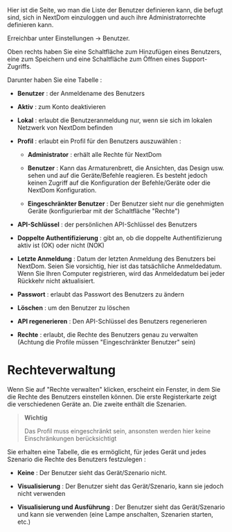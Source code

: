 Hier ist die Seite, wo man die Liste der Benutzer definieren kann, die befugt
sind, sich in NextDom einzuloggen und auch ihre Administratorrechte
definieren kann.

Erreichbar unter Einstellungen → Benutzer.

Oben rechts haben Sie eine Schaltfläche zum Hinzufügen eines Benutzers,
eine zum Speichern und eine Schaltfläche zum Öffnen eines Support-Zugriffs.

Darunter haben Sie eine Tabelle :

-   **Benutzer** : der Anmeldename des Benutzers

-   **Aktiv** : zum Konto deaktivieren

-   **Lokal** : erlaubt die Benutzeranmeldung nur, wenn sie sich
    im lokalen Netzwerk von NextDom befinden

-   **Profil** : erlaubt ein Profil für den Benutzers auszuwählen :

    -   **Administrator** : erhält alle Rechte für NextDom

    -   **Benutzer** : Kann das Armaturenbrett, die Ansichten, das Design usw. 
        sehen und auf die Geräte/Befehle reagieren. Es besteht jedoch
        keinen Zugriff auf die Konfiguration der Befehle/Geräte oder 
        die NextDom Konfiguration.

    -   **Eingeschränkter Benutzer** : Der Benutzer sieht nur die 
        genehmigten Geräte (konfigurierbar mit der Schaltfläche 
        "Rechte")

-   **API-Schlüssel** : der persönlichen API-Schlüssel des Benutzers

-   **Doppelte Authentifizierung** : gibt an, ob die doppelte Authentifizierung 
    aktiv ist (OK) oder nicht (NOK)

-   **Letzte Anmeldung** : Datum der letzten Anmeldung des Benutzers
    bei NextDom. Seien Sie vorsichtig, hier ist das tatsächliche 
    Anmeldedatum. Wenn Sie Ihren Computer registrieren, wird
    das Anmeldedatum bei jeder Rückkehr nicht aktualisiert.

-   **Passwort** : erlaubt das Passwort des Benutzers 
    zu ändern

-   **Löschen** : um den Benutzer zu löschen

-   **API regenerieren** : Den API-Schlüssel des Benutzers regenerieren

-   **Rechte** : erlaubt, die Rechte des Benutzers genau zu
    verwalten (Achtung die Profile müssen
    "Eingeschränkter Benutzer" sein)

Rechteverwaltung
==================

Wenn Sie auf "Rechte verwalten" klicken, erscheint ein Fenster, in dem Sie
die Rechte des Benutzers einstellen können. Die erste Registerkarte zeigt
die verschiedenen Geräte an. Die zweite enthält die Szenarien.

> **Wichtig**
>
> Das Profil muss eingeschränkt sein, ansonsten werden hier keine
> Einschränkungen berücksichtigt

Sie erhalten eine Tabelle, die es ermöglicht, für jedes Gerät und jedes
Szenario die Rechte des Benutzers festzulegen :

-   **Keine** : Der Benutzer sieht das Gerät/Szenario nicht.

-   **Visualisierung** : Der Benutzer sieht das Gerät/Szenario, kann sie 
    jedoch nicht verwenden

-   **Visualisierung und Ausführung** : Der Benutzer sieht das
    Gerät/Szenario und kann sie verwenden (eine Lampe anschalten, Szenarien 
    starten, etc.)


